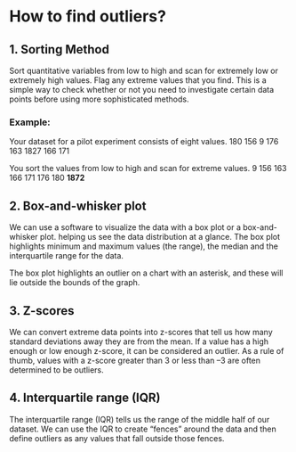# How to find outliers?

## 1. Sorting Method
Sort quantitative variables from low to high and scan for extremely low or extremely high values. Flag any extreme values that you find. This is a simple way to check whether or not you need to investigate certain data points before using more sophisticated methods.

### Example:
Your dataset for a pilot experiment consists of eight values.
180	156	9	176	163	1827	166	171

You sort the values from low to high and scan for extreme values.
9	156	163	166	171	176	180	**1872**

## 2. Box-and-whisker plot
We can use a software to visualize the data with a box plot or a box-and-whisker plot. helping us see the data distribution at a glance. The box plot highlights minimum and maximum values (the range), the median and the interquartile range for the data.

The box plot highlights an outlier on a chart with an asterisk, and these will lie outside the bounds of the graph.

## 3. Z-scores
We can convert extreme data points into z-scores that tell us how many standard deviations away they are from the mean. If a value has a high enough or low enough z-score, it can be considered an outlier. As a rule of thumb, values with a z-score greater than 3 or less than –3 are often determined to be outliers.

## 4. Interquartile range (IQR)
The interquartile range (IQR) tells us the range of the middle half of our dataset. We can use the IQR to create “fences” around the data and then define outliers as any values that fall outside those fences.
